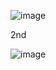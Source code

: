 

![image](https://github.com/amitdevopsschool/encryption-decryption-data-using-token-in-laravel/assets/79695993/b0ae7d8c-01e9-42f5-8007-8bb08bf0c6e0)

2nd 

![image](https://github.com/amitdevopsschool/encryption-decryption-data-using-token-in-laravel/assets/79695993/b065e7bf-5c76-4289-99e5-30d1ac1d91e5)
